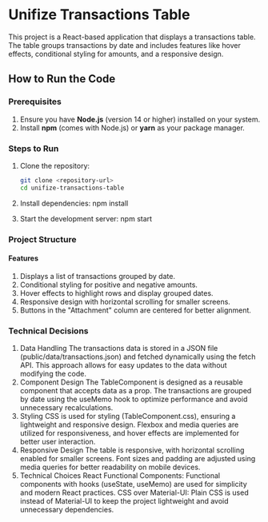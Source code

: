 # Unifize Transactions Table

This project is a React-based application that displays a transactions table. The table groups transactions by date and includes features like hover effects, conditional styling for amounts, and a responsive design.

## **How to Run the Code**

### **Prerequisites**

1. Ensure you have **Node.js** (version 14 or higher) installed on your system.
2. Install **npm** (comes with Node.js) or **yarn** as your package manager.

### **Steps to Run**

1. Clone the repository:

   ```bash
   git clone <repository-url>
   cd unifize-transactions-table
   ```

2. Install dependencies:
   npm install

3. Start the development server:
   npm start

### **Project Structure**

#### **Features**

1. Displays a list of transactions grouped by date.
2. Conditional styling for positive and negative amounts.
3. Hover effects to highlight rows and display grouped dates.
4. Responsive design with horizontal scrolling for smaller screens.
5. Buttons in the "Attachment" column are centered for better alignment.

### **Technical Decisions**

1. Data Handling
   The transactions data is stored in a JSON file (public/data/transactions.json) and fetched dynamically using the fetch API.
   This approach allows for easy updates to the data without modifying the code.
2. Component Design
   The TableComponent is designed as a reusable component that accepts data as a prop.
   The transactions are grouped by date using the useMemo hook to optimize performance and avoid unnecessary recalculations.
3. Styling
   CSS is used for styling (TableComponent.css), ensuring a lightweight and responsive design.
   Flexbox and media queries are utilized for responsiveness, and hover effects are implemented for better user interaction.
4. Responsive Design
   The table is responsive, with horizontal scrolling enabled for smaller screens.
   Font sizes and padding are adjusted using media queries for better readability on mobile devices.
5. Technical Choices
   React Functional Components: Functional components with hooks (useState, useMemo) are used for simplicity and modern React practices.
   CSS over Material-UI: Plain CSS is used instead of Material-UI to keep the project lightweight and avoid unnecessary dependencies.
